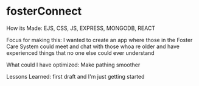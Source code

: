 # fosterConnect




How its Made: EJS, CSS, JS, EXPRESS, MONGODB, REACT 

Focus for making this: I wanted to create an app where those in the Foster Care System could meet and chat with those whoa re older and have experienced things that no one else could ever understand

What could I have optimized: Make pathing smoother  

Lessons Learned: first draft and I'm just getting started
